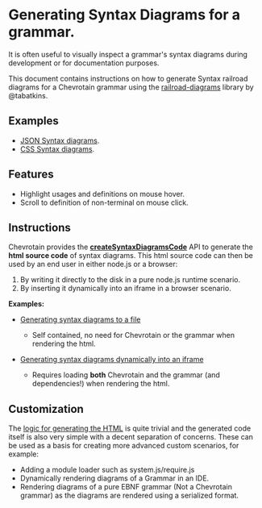 # Generating Syntax Diagrams for a grammar.

It is often useful to visually inspect a grammar's syntax diagrams during development
or for documentation purposes.

This document contains instructions on how to generate Syntax railroad diagrams for a Chevrotain
grammar using the [railroad-diagrams](https://github.com/tabatkins/railroad-diagrams)
library by @tabatkins.

## Examples

-   [JSON Syntax diagrams](https://sap.github.io/chevrotain/diagrams_samples/json.html).
-   [CSS Syntax diagrams](https://sap.github.io/chevrotain/diagrams_samples/css.html).

## Features

-   Highlight usages and definitions on mouse hover.
-   Scroll to definition of non-terminal on mouse click.

## Instructions

Chevrotain provides the [**createSyntaxDiagramsCode**](https://sap.github.io/chevrotain/documentation/4_7_0/globals.html#createsyntaxdiagramscode) API to generate the **html source code**
of syntax diagrams. This html source code can then be used by an end user in either node.js or a browser:

1.  By writing it directly to the disk in a pure node.js runtime scenario.
2.  By inserting it dynamically into an iframe in a browser scenario.

**Examples:**

-   [Generating syntax diagrams to a file](https://github.com/SAP/chevrotain/blob/master/examples/parser/diagrams/gen_diagrams.js)

    -   Self contained, no need for Chevrotain or the grammar when rendering the html.

-   [Generating syntax diagrams dynamically into an iframe](https://github.com/SAP/chevrotain/blob/master/examples/parser/diagrams/diagrams_browser.html)
    -   Requires loading **both** Chevrotain and the grammar (and dependencies!) when rendering the html.

## Customization

The [logic for generating the HTML](https://github.com/SAP/chevrotain/tree/master/src/diagrams/render_public.ts)
is quite trivial and the generated code itself is also very simple with a decent separation of concerns.
These can be used as a basis for creating more advanced custom scenarios, for example:

-   Adding a module loader such as system.js/require.js
-   Dynamically rendering diagrams of a Grammar in an IDE.
-   Rendering diagrams of a pure EBNF grammar (Not a Chevrotain grammar) as the diagrams are rendered
    using a serialized format.
